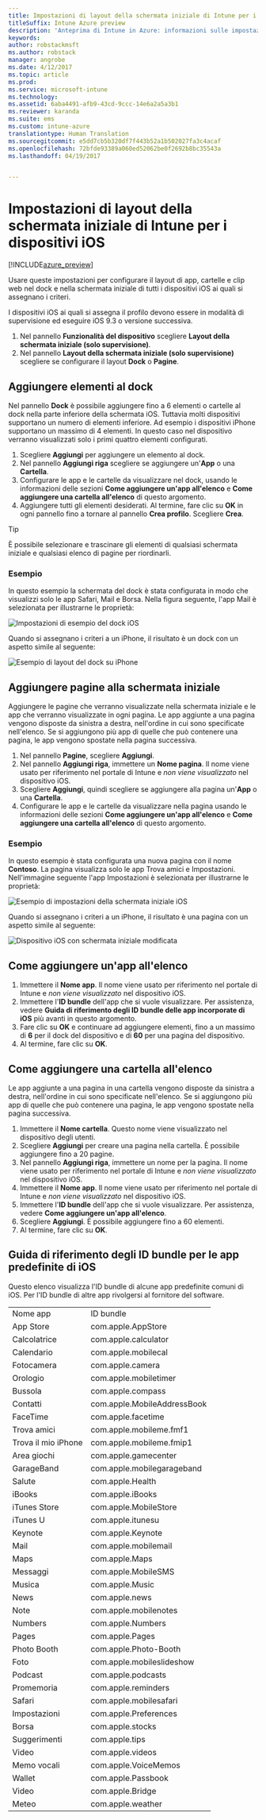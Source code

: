 ```yaml
---
title: Impostazioni di layout della schermata iniziale di Intune per i dispositivi iOS
titleSuffix: Intune Azure preview
description: 'Anteprima di Intune in Azure: informazioni sulle impostazioni per personalizzare la schermata iniziale e ancorare i dispositivi iOS.'
keywords: 
author: robstackmsft
ms.author: robstack
manager: angrobe
ms.date: 4/12/2017
ms.topic: article
ms.prod: 
ms.service: microsoft-intune
ms.technology: 
ms.assetid: 6aba4491-afb9-43cd-9ccc-14e6a2a5a3b1
ms.reviewer: karanda
ms.suite: ems
ms.custom: intune-azure
translationtype: Human Translation
ms.sourcegitcommit: e5dd7cb5b320df7f443b52a1b502027fa3c4acaf
ms.openlocfilehash: 72bfde93389a060ed52062be0f2692b8bc35543a
ms.lasthandoff: 04/19/2017


---
```


# <a name="intune-home-screen-layout-settings-for-ios-devices"></a>Impostazioni di layout della schermata iniziale di Intune per i dispositivi iOS

[!INCLUDE[azure_preview](../includes/azure_preview.md)]

Usare queste impostazioni per configurare il layout di app, cartelle e clip web nel dock e nella schermata iniziale di tutti i dispositivi iOS ai quali si assegnano i criteri.

I dispositivi iOS ai quali si assegna il profilo devono essere in modalità di supervisione ed eseguire iOS 9.3 o versione successiva.

1. Nel pannello **Funzionalità del dispositivo** scegliere **Layout della schermata iniziale (solo supervisione)**.
2. Nel pannello **Layout della schermata iniziale (solo supervisione)** scegliere se configurare il layout **Dock** o **Pagine**.

## <a name="add-items-to-the-dock"></a>Aggiungere elementi al dock

Nel pannello **Dock** è possibile aggiungere fino a 6 elementi o cartelle al dock nella parte inferiore della schermata iOS. Tuttavia molti dispositivi supportano un numero di elementi inferiore. Ad esempio i dispositivi iPhone supportano un massimo di 4 elementi. In questo caso nel dispositivo verranno visualizzati solo i primi quattro elementi configurati.

1. Scegliere **Aggiungi** per aggiungere un elemento al dock.
2. Nel pannello **Aggiungi riga** scegliere se aggiungere un'**App** o una **Cartella**.
3. Configurare le app e le cartelle da visualizzare nel dock, usando le informazioni delle sezioni **Come aggiungere un'app all'elenco** e **Come aggiungere una cartella all'elenco** di questo argomento.
4. Aggiungere tutti gli elementi desiderati. Al termine, fare clic su **OK** in ogni pannello fino a tornare al pannello **Crea profilo**. Scegliere **Crea**.

>[!TIP]
> È possibile selezionare e trascinare gli elementi di qualsiasi schermata iniziale e qualsiasi elenco di pagine per riordinarli. 

### <a name="example"></a>Esempio

In questo esempio la schermata del dock è stata configurata in modo che visualizzi solo le app Safari, Mail e Borsa. Nella figura seguente, l'app Mail è selezionata per illustrarne le proprietà:

![Impostazioni di esempio del dock iOS](http://i.imgur.com/FfFiUcP.png)

Quando si assegnano i criteri a un iPhone, il risultato è un dock con un aspetto simile al seguente:

![Esempio di layout del dock su iPhone](http://i.imgur.com/bAgCe8F.png)

## <a name="add-home-screen-pages"></a>Aggiungere pagine alla schermata iniziale

Aggiungere le pagine che verranno visualizzate nella schermata iniziale e le app che verranno visualizzate in ogni pagina. Le app aggiunte a una pagina vengono disposte da sinistra a destra, nell'ordine in cui sono specificate nell'elenco. Se si aggiungono più app di quelle che può contenere una pagina, le app vengono spostate nella pagina successiva.


1. Nel pannello **Pagine**, scegliere **Aggiungi**.
2. Nel pannello **Aggiungi riga**, immettere un **Nome pagina**. Il nome viene usato per riferimento nel portale di Intune e *non viene visualizzato* nel dispositivo iOS.
3. Scegliere **Aggiungi**, quindi scegliere se aggiungere alla pagina un'**App** o una **Cartella**.
4. Configurare le app e le cartelle da visualizzare nella pagina usando le informazioni delle sezioni **Come aggiungere un'app all'elenco** e **Come aggiungere una cartella all'elenco** di questo argomento.

### <a name="example"></a>Esempio

In questo esempio è stata configurata una nuova pagina con il nome **Contoso**. La pagina visualizza solo le app Trova amici e Impostazioni. Nell'immagine seguente l'app Impostazioni è selezionata per illustrarne le proprietà:

![Esempio di impostazioni della schermata iniziale iOS](http://i.imgur.com/Jc2OxyX.png)

Quando si assegnano i criteri a un iPhone, il risultato è una pagina con un aspetto simile al seguente:

![Dispositivo iOS con schermata iniziale modificata](http://i.imgur.com/Bd37PHa.png)

## <a name="how-to-add-an-app-to-the-list"></a>Come aggiungere un'app all'elenco

1. Immettere il **Nome app**. Il nome viene usato per riferimento nel portale di Intune e *non viene visualizzato* nel dispositivo iOS.
2. Immettere l'**ID bundle** dell'app che si vuole visualizzare. Per assistenza, vedere **Guida di riferimento degli ID bundle delle app incorporate di iOS** più avanti in questo argomento.
3. Fare clic su **OK** e continuare ad aggiungere elementi, fino a un massimo di **6** per il dock del dispositivo e di **60** per una pagina del dispositivo.
4. Al termine, fare clic su **OK**.

## <a name="how-to-add-a-folder-to-the-list"></a>Come aggiungere una cartella all'elenco

Le app aggiunte a una pagina in una cartella vengono disposte da sinistra a destra, nell'ordine in cui sono specificate nell'elenco. Se si aggiungono più app di quelle che può contenere una pagina, le app vengono spostate nella pagina successiva.

1. Immettere il **Nome cartella**. Questo nome viene visualizzato nel dispositivo degli utenti.
2. Scegliere **Aggiungi** per creare una pagina nella cartella. È possibile aggiungere fino a 20 pagine.
3. Nel pannello **Aggiungi riga**, immettere un nome per la pagina. Il nome viene usato per riferimento nel portale di Intune e *non viene visualizzato* nel dispositivo iOS.
3. Immettere il **Nome app**. Il nome viene usato per riferimento nel portale di Intune e *non viene visualizzato* nel dispositivo iOS.
2. Immettere l'**ID bundle** dell'app che si vuole visualizzare. Per assistenza, vedere **Come aggiungere un'app all'elenco**.
3. Scegliere **Aggiungi**. È possibile aggiungere fino a 60 elementi.
4. Al termine, fare clic su **OK**.


## <a name="bundle-id-reference-for-built-in-ios-apps"></a>Guida di riferimento degli ID bundle per le app predefinite di iOS

Questo elenco visualizza l'ID bundle di alcune app predefinite comuni di iOS. Per l'ID bundle di altre app rivolgersi al fornitore del software. 

|||
|-|-|
|Nome app|ID bundle|
|App Store|com.apple.AppStore|
|Calcolatrice|com.apple.calculator|
|Calendario|com.apple.mobilecal|
|Fotocamera|com.apple.camera|
|Orologio|com.apple.mobiletimer|
|Bussola|com.apple.compass|
|Contatti|com.apple.MobileAddressBook|
|FaceTime|com.apple.facetime|
|Trova amici|com.apple.mobileme.fmf1|
|Trova il mio iPhone|com.apple.mobileme.fmip1|
|Area giochi|com.apple.gamecenter|
|GarageBand|com.apple.mobilegarageband|
|Salute|com.apple.Health|
|iBooks|com.apple.iBooks|
|iTunes Store|com.apple.MobileStore|
|iTunes U|com.apple.itunesu|
|Keynote|com.apple.Keynote|
|Mail|com.apple.mobilemail|
|Maps|com.apple.Maps|
|Messaggi|com.apple.MobileSMS|
|Musica|com.apple.Music|
|News|com.apple.news|
|Note|com.apple.mobilenotes|
|Numbers|com.apple.Numbers|
|Pages|com.apple.Pages|
|Photo Booth|com.apple.Photo-Booth|
|Foto|com.apple.mobileslideshow|
|Podcast|com.apple.podcasts|
|Promemoria|com.apple.reminders|
|Safari|com.apple.mobilesafari|
|Impostazioni|com.apple.Preferences|
|Borsa|com.apple.stocks|
|Suggerimenti|com.apple.tips|
|Video|com.apple.videos|
|Memo vocali|com.apple.VoiceMemos|
|Wallet|com.apple.Passbook|
|Video|com.apple.Bridge|
|Meteo|com.apple.weather|


